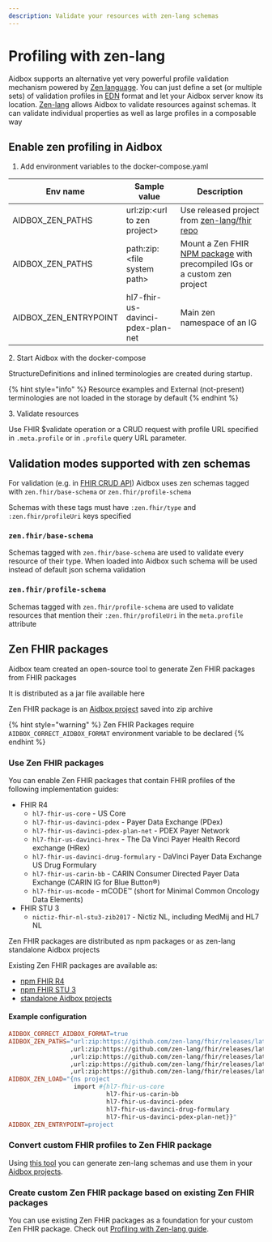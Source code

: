 ```yaml
---
description: Validate your resources with zen-lang schemas
---
```


# Profiling with zen-lang

Aidbox supports an alternative yet very powerful profile validation mechanism powered by [Zen language](https://github.com/zen-lang/zen). You can just define a set (or multiple sets) of validation profiles in [EDN](https://github.com/edn-format/edn) format and let your Aidbox server know its location. [Zen-lang](https://github.com/zen-lang/zen) allows Aidbox to validate resources against schemas. It can validate individual properties as well as large profiles in a composable way

## Enable zen profiling in Aidbox

1. Add environment variables to the docker-compose.yaml

| Env name                | Sample value                      | Description                                                                                                             |
| ----------------------- | --------------------------------- | ----------------------------------------------------------------------------------------------------------------------- |
| AIDBOX\_ZEN\_PATHS      | url:zip:\<url to zen project>     | Use released project from [zen-lang/fhir repo](https://github.com/zen-lang/fhir/releases/latest)                        |
| AIDBOX\_ZEN\_PATHS      | path:zip:\<file system path>      | Mount a Zen FHIR [NPM package](https://www.npmjs.com/search?q=%40zen-lang) with precompiled IGs or a custom zen project |
| AIDBOX\_ZEN\_ENTRYPOINT | hl7-fhir-us-davinci-pdex-plan-net | Main zen namespace of an IG                                                                                             |

&#x20;2\. Start Aidbox with the docker-compose

StructureDefinitions and inlined terminologies are created during startup.&#x20;

{% hint style="info" %}
Resource examples and External (not-present) terminologies are not loaded in the storage by default
{% endhint %}

&#x20;3\. Validate resources&#x20;

Use FHIR $validate operation or a CRUD request with profile URL specified in `.meta.profile` or in `.profile` query URL parameter.

## Validation modes supported with zen schemas

For validation (e.g. in [FHIR CRUD API](../../api-1/api/crud-1/)) Aidbox uses zen schemas tagged with `zen.fhir/base-schema` or `zen.fhir/profile-schema`

Schemas with these tags must have `:zen.fhir/type` and `:zen.fhir/profileUri` keys specified

### `zen.fhir/base-schema`

Schemas tagged with `zen.fhir/base-schema` are used to validate every resource of their type. When loaded into Aidbox such schema will be used instead of default json schema validation

### `zen.fhir/profile-schema`

Schemas tagged with `zen.fhir/profile-schema` are used to validate resources that mention their `:zen.fhir/profileUri` in the `meta.profile` attribute

## Zen FHIR packages

Aidbox team created an open-source tool to generate Zen FHIR packages from FHIR packages

It is distributed as a jar file available here&#x20;

Zen FHIR  package is an [Aidbox project](../../aidbox-configuration/aidbox-zen-lang-project.md) saved into zip archive

{% hint style="warning" %}
Zen FHIR Packages require `AIDBOX_CORRECT_AIDBOX_FORMAT` environment variable to be declared
{% endhint %}

### Use Zen FHIR packages

You can enable Zen FHIR packages that contain FHIR profiles of the following implementation guides:

* FHIR R4
  * `hl7-fhir-us-core` - US Core
  * `hl7-fhir-us-davinci-pdex` - Payer Data Exchange (PDex)
  * `hl7-fhir-us-davinci-pdex-plan-net` - PDEX Payer Network
  * `hl7-fhir-us-davinci-hrex` - The Da Vinci Payer Health Record exchange (HRex)
  * `hl7-fhir-us-davinci-drug-formulary` - DaVinci Payer Data Exchange US Drug Formulary
  * `hl7-fhir-us-carin-bb` - CARIN Consumer Directed Payer Data Exchange (CARIN IG for Blue Button®)
  * `hl7-fhir-us-mcode` - mCODE™ (short for Minimal Common Oncology Data Elements)
* FHIR STU 3
  * `nictiz-fhir-nl-stu3-zib2017` - Nictiz NL, including MedMij and HL7 NL

Zen FHIR packages are distributed as npm packages or as zen-lang standalone Aidbox projects

Existing Zen FHIR packages are available as:

* [npm FHIR R4](https://www.npmjs.com/browse/depended/@zen-lang/hl7-fhir-r4-core)&#x20;
* [npm FHIR STU 3](https://www.npmjs.com/browse/depended/@zen-lang/hl7-fhir-r3-core)
* [standalone Aidbox projects](https://github.com/zen-lang/fhir/releases/latest)

#### Example configuration

```makefile
AIDBOX_CORRECT_AIDBOX_FORMAT=true
AIDBOX_ZEN_PATHS="url:zip:https://github.com/zen-lang/fhir/releases/latest/download/hl7-fhir-us-core.zip
                 ,url:zip:https://github.com/zen-lang/fhir/releases/latest/download/hl7-fhir-us-carin-bb.zip
                 ,url:zip:https://github.com/zen-lang/fhir/releases/latest/download/hl7-fhir-us-davinci-pdex.zip
                 ,url:zip:https://github.com/zen-lang/fhir/releases/latest/download/hl7-fhir-us-davinci-drug-formulary.zip
                 ,url:zip:https://github.com/zen-lang/fhir/releases/latest/download/hl7-fhir-us-davinci-pdex-plan-net.zip"
AIDBOX_ZEN_LOAD="{ns project
                  import #{hl7-fhir-us-core
                           hl7-fhir-us-carin-bb
                           hl7-fhir-us-davinci-pdex
                           hl7-fhir-us-davinci-drug-formulary
                           hl7-fhir-us-davinci-pdex-plan-net}}"
AIDBOX_ZEN_ENTRYPOINT=project
```

### Convert custom FHIR profiles to Zen FHIR package

Using [this tool](https://github.com/zen-lang/fhir/blob/main/README.md) you can generate zen-lang schemas and use them in your [Aidbox projects](../../aidbox-configuration/aidbox-zen-lang-project.md).

### Create custom Zen FHIR package based on existing Zen FHIR packages

You can use existing Zen FHIR packages as a foundation for your custom Zen FHIR package. Check out [Profiling with Zen-lang guide](extend-an-ig-with-a-custom-zen-profile.md).
